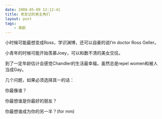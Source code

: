 ```yaml
---
date: 2008-05-09 12:12:41
title: 老友记的男主角们
layout: post
tags:
    - 美剧
---
```

小时候可能最想变成Ross，学识渊博，还可以自豪的说I’m doctor Ross Geller。

小青年的时候可能开始羡慕Joey，可以和数不清的美女交往。

到了一定年龄估计会感觉Chandler的生活最幸福，虽然总是repel women和被人当成Gay。

几个问题，如果必须选择其一的话：

你最像谁？

你最想谁是你最好的朋友？

你最想谁成为你的另一半？(for mm)
